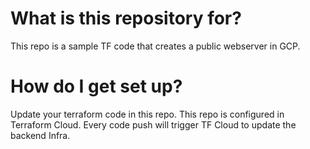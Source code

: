 # What is this repository for?

   This repo is a sample TF code that creates a public webserver in GCP.

# How do I get set up?

   Update your terraform code in this repo. This repo is configured in Terraform Cloud.
   Every code push will trigger TF Cloud to update the backend Infra.

